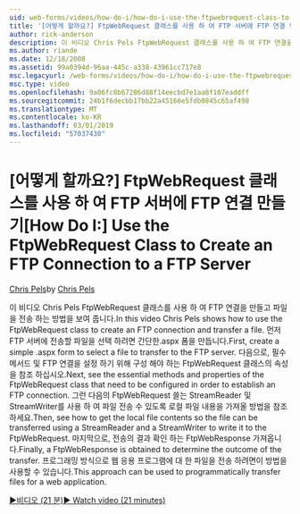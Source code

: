 ```yaml
---
uid: web-forms/videos/how-do-i/how-do-i-use-the-ftpwebrequest-class-to-create-an-ftp-connection-to-a-ftp-server
title: '[어떻게 할까요?] FtpWebRequest 클래스를 사용 하 여 FTP 서버에 FTP 연결 만들기 | Microsoft Docs'
author: rick-anderson
description: 이 비디오 Chris Pels FtpWebRequest 클래스를 사용 하 여 FTP 연결을 만들고 파일을 전송 하는 방법을 보여 줍니다. 첫째, 폼을 만들어 간단한.aspx를 선택 하는 중...
ms.author: riande
ms.date: 12/18/2008
ms.assetid: 99a0394d-96aa-445c-a338-43961cc717e8
msc.legacyurl: /web-forms/videos/how-do-i/how-do-i-use-the-ftpwebrequest-class-to-create-an-ftp-connection-to-a-ftp-server
msc.type: video
ms.openlocfilehash: 9a06fc8b67286d88f14eecbd7e1aa8f107eaddff
ms.sourcegitcommit: 24b1f6decbb17bb22a45166e5fdb0845c65af498
ms.translationtype: MT
ms.contentlocale: ko-KR
ms.lasthandoff: 03/01/2019
ms.locfileid: "57037430"
---
```

<a name="how-do-i-use-the-ftpwebrequest-class-to-create-an-ftp-connection-to-a-ftp-server"></a><span data-ttu-id="3474d-104">[어떻게 할까요?] FtpWebRequest 클래스를 사용 하 여 FTP 서버에 FTP 연결 만들기</span><span class="sxs-lookup"><span data-stu-id="3474d-104">[How Do I:] Use the FtpWebRequest Class to Create an FTP Connection to a FTP Server</span></span>
====================
<span data-ttu-id="3474d-105">[Chris Pels](https://twitter.com/chrispels)</span><span class="sxs-lookup"><span data-stu-id="3474d-105">by [Chris Pels](https://twitter.com/chrispels)</span></span>

<span data-ttu-id="3474d-106">이 비디오 Chris Pels FtpWebRequest 클래스를 사용 하 여 FTP 연결을 만들고 파일을 전송 하는 방법을 보여 줍니다.</span><span class="sxs-lookup"><span data-stu-id="3474d-106">In this video Chris Pels shows how to use the FtpWebRequest class to create an FTP connection and transfer a file.</span></span> <span data-ttu-id="3474d-107">먼저 FTP 서버에 전송할 파일을 선택 하려면 간단한.aspx 폼을 만듭니다.</span><span class="sxs-lookup"><span data-stu-id="3474d-107">First, create a simple .aspx form to select a file to transfer to the FTP server.</span></span> <span data-ttu-id="3474d-108">다음으로, 필수 메서드 및 FTP 연결을 설정 하기 위해 구성 해야 하는 FtpWebRequest 클래스의 속성을 참조 하십시오.</span><span class="sxs-lookup"><span data-stu-id="3474d-108">Next, see the essential methods and properties of the FtpWebRequest class that need to be configured in order to establish an FTP connection.</span></span> <span data-ttu-id="3474d-109">그런 다음의 FtpWebRequest 쓸는 StreamReader 및 StreamWriter를 사용 하 여 파일 전송 수 있도록 로컬 파일 내용을 가져올 방법을 참조 하세요.</span><span class="sxs-lookup"><span data-stu-id="3474d-109">Then, see how to get the local file contents so the file can be transferred using a StreamReader and a StreamWriter to write it to the FtpWebRequest.</span></span> <span data-ttu-id="3474d-110">마지막으로, 전송의 결과 확인 하는 FtpWebResponse 가져옵니다.</span><span class="sxs-lookup"><span data-stu-id="3474d-110">Finally, a FtpWebResponse is obtained to determine the outcome of the transfer.</span></span> <span data-ttu-id="3474d-111">프로그래밍 방식으로 웹 응용 프로그램에 대 한 파일을 전송 하려면이 방법을 사용할 수 있습니다.</span><span class="sxs-lookup"><span data-stu-id="3474d-111">This approach can be used to programmatically transfer files for a web application.</span></span>

[<span data-ttu-id="3474d-112">&#9654;비디오 (21 분)</span><span class="sxs-lookup"><span data-stu-id="3474d-112">&#9654; Watch video (21 minutes)</span></span>](https://channel9.msdn.com/Blogs/ASP-NET-Site-Videos/how-do-i-use-the-ftpwebrequest-class-to-create-an-ftp-connection-to-a-ftp-server)
